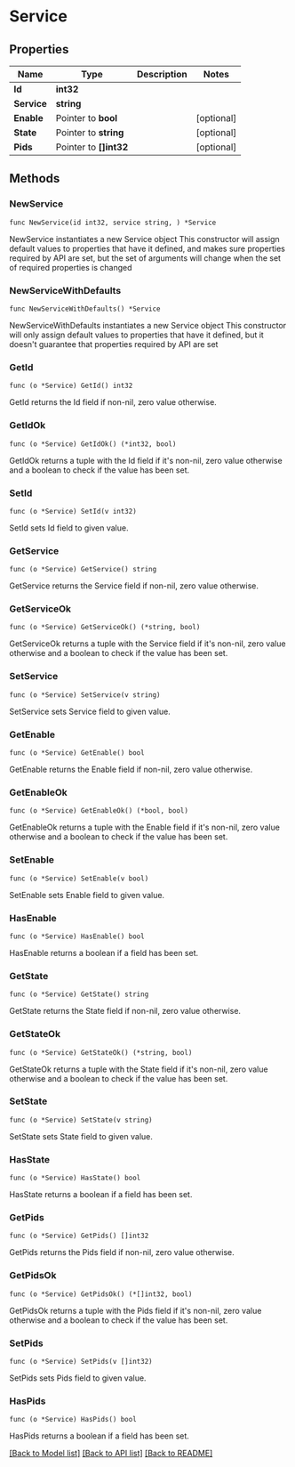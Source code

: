 # Service

## Properties

Name | Type | Description | Notes
------------ | ------------- | ------------- | -------------
**Id** | **int32** |  | 
**Service** | **string** |  | 
**Enable** | Pointer to **bool** |  | [optional] 
**State** | Pointer to **string** |  | [optional] 
**Pids** | Pointer to **[]int32** |  | [optional] 

## Methods

### NewService

`func NewService(id int32, service string, ) *Service`

NewService instantiates a new Service object
This constructor will assign default values to properties that have it defined,
and makes sure properties required by API are set, but the set of arguments
will change when the set of required properties is changed

### NewServiceWithDefaults

`func NewServiceWithDefaults() *Service`

NewServiceWithDefaults instantiates a new Service object
This constructor will only assign default values to properties that have it defined,
but it doesn't guarantee that properties required by API are set

### GetId

`func (o *Service) GetId() int32`

GetId returns the Id field if non-nil, zero value otherwise.

### GetIdOk

`func (o *Service) GetIdOk() (*int32, bool)`

GetIdOk returns a tuple with the Id field if it's non-nil, zero value otherwise
and a boolean to check if the value has been set.

### SetId

`func (o *Service) SetId(v int32)`

SetId sets Id field to given value.


### GetService

`func (o *Service) GetService() string`

GetService returns the Service field if non-nil, zero value otherwise.

### GetServiceOk

`func (o *Service) GetServiceOk() (*string, bool)`

GetServiceOk returns a tuple with the Service field if it's non-nil, zero value otherwise
and a boolean to check if the value has been set.

### SetService

`func (o *Service) SetService(v string)`

SetService sets Service field to given value.


### GetEnable

`func (o *Service) GetEnable() bool`

GetEnable returns the Enable field if non-nil, zero value otherwise.

### GetEnableOk

`func (o *Service) GetEnableOk() (*bool, bool)`

GetEnableOk returns a tuple with the Enable field if it's non-nil, zero value otherwise
and a boolean to check if the value has been set.

### SetEnable

`func (o *Service) SetEnable(v bool)`

SetEnable sets Enable field to given value.

### HasEnable

`func (o *Service) HasEnable() bool`

HasEnable returns a boolean if a field has been set.

### GetState

`func (o *Service) GetState() string`

GetState returns the State field if non-nil, zero value otherwise.

### GetStateOk

`func (o *Service) GetStateOk() (*string, bool)`

GetStateOk returns a tuple with the State field if it's non-nil, zero value otherwise
and a boolean to check if the value has been set.

### SetState

`func (o *Service) SetState(v string)`

SetState sets State field to given value.

### HasState

`func (o *Service) HasState() bool`

HasState returns a boolean if a field has been set.

### GetPids

`func (o *Service) GetPids() []int32`

GetPids returns the Pids field if non-nil, zero value otherwise.

### GetPidsOk

`func (o *Service) GetPidsOk() (*[]int32, bool)`

GetPidsOk returns a tuple with the Pids field if it's non-nil, zero value otherwise
and a boolean to check if the value has been set.

### SetPids

`func (o *Service) SetPids(v []int32)`

SetPids sets Pids field to given value.

### HasPids

`func (o *Service) HasPids() bool`

HasPids returns a boolean if a field has been set.


[[Back to Model list]](../README.md#documentation-for-models) [[Back to API list]](../README.md#documentation-for-api-endpoints) [[Back to README]](../README.md)


